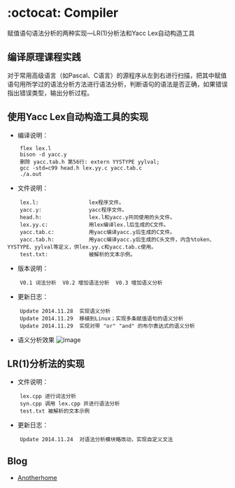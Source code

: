 :octocat: Compiler
=======

赋值语句语法分析的两种实现—LR(1)分析法和Yacc Lex自动构造工具

编译原理课程实践
------------

对于常用高级语言（如Pascal、C语言）的源程序从左到右进行扫描，把其中赋值语句用所学过的语法分析方法进行语法分析，判断语句的语法是否正确，如果错误指出错误类型，输出分析过程。

使用Yacc Lex自动构造工具的实现
-------

+ 编译说明：
```
	flex lex.l
	bison -d yacc.y
	删除 yacc.tab.h 第56行: extern YYSTYPE yylval;
	gcc -std=c99 head.h lex.yy.c yacc.tab.c
	./a.out
```
+ 文件说明：
```
	lex.l:                lex程序文件。
	yacc.y:               yacc程序文件。
	head.h:               lex.l和yacc.y共同使用的头文件。
	lex.yy.c:             用lex编译lex.l后生成的C文件。
	yacc.tab.c:           用yacc编译yacc.y后生成的C文件。
	yacc.tab.h:           用yacc编译yacc.y后生成的C头文件，内含%token、YYSTYPE、yylval等定义，供lex.yy.c和yacc.tab.c使用。
	test.txt:             被解析的文本示例。
```
+ 版本说明： 
```
	V0.1 词法分析  V0.2 增加语法分析  V0.3 增加语义分析
```
+ 更新日志：
```
	Update 2014.11.28  实现语义分析
	Update 2014.11.29  移植到Linux；实现多条赋值语句的语义分析
	Update 2014.11.29  实现对带 "or" "and" 的布尔表达式的语义分析
```
+ 语义分析效果
![image](https://github.com/DIYgod/Compiler/tree/master/YaccLex/SemanticAnalysis.png)

LR(1)分析法的实现
-------

+ 文件说明：
```
	lex.cpp 进行词法分析
	syn.cpp 调用 lex.cpp 并进行语法分析
	test.txt 被解析的文本示例
```
+ 更新日志：
```
	Update 2014.11.24  对语法分析模块略改动，实现自定义文法
```


Blog
-------
+ [Anotherhome](http://www.anotherhome.net)
